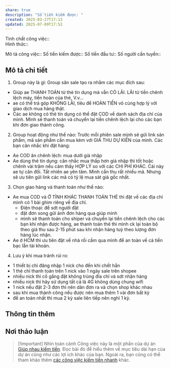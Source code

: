 ```yaml
---
share: true
description: "Số tiền kiếm được: "
created: 2025-03-27T17:13
updated: 2025-07-09T17:52
---
```

Tính chất công việc::  
Hình thức:: 

Mô tả công việc:: 
Số tiền kiếm được:: 
Số tiền đầu tư:: 
Số người cần tuyển:: 

## Mô tả chi tiết
1. Group này là gì: 
    Group săn sale tạo ra nhằm các mục đích sau:
- Giúp ae THANH TOÁN từ thẻ tín dụng mà vẫn CÓ LÃI. LÃI từ tiền chênh lệch máy, tiền hoàn của thẻ, V.v...
- ae có thể trả góp KHÔNG LÃI, tiêu để HOÀN TIỀN vô cùng hợp lý với giao dịch mua hàng thật.
- Các ae không có thẻ tín dụng có thể đặt COD về danh sách địa chỉ của mình. Mình sẽ thanh toán và chuyển lại tiền chênh lệch lại cho các bạn khi đơn giao thành công.

2. Group hoạt động như thế nào: 
     Trước mỗi phiên sale mình sẽ gửi link sản phẩm, mã sản phẩm cần mua kèm với GIÁ THU DỰ KIẾN của mình. Các bạn cân nhắc khi đặt hàng: 
- Ae COD ăn chênh lệch: mua dưới giá nhập
- Ae dùng thẻ tín dụng: cân nhắc mua thấp hơn giá nhập thì tốt hoặc chênh vài trăm nếu cảm thấy HỢP LÝ so với các CHI PHÍ KHÁC. Cái này ae tự cân đối. 
Tất nhiên ae yên tâm. Mình cần thu rất nhiều mã. Nhưng sẽ ưu tiên gửi link các mã có tỷ lệ mua sát giá gốc nhất.

3. Chọn giao hàng và thanh toán như thế nào:
- Ae mua COD và Ở TỈNH KHÁC THANH TOÁN THẺ thì đặt về các địa chỉ mình có 1 bài ghim riêng về địa chỉ.
  + Điện thoại: để sdt người đặt
  + đặt đơn xong gửi ảnh đơn hàng qua giúp mình
  + mình sẽ thanh toán cho shiper và chuyển lại tiền chênh lệch cho các bạn khi nhận được hàng, ae thanh toán thẻ thì mình ck lại toàn bộ theo giá thu sau 2-15 phút sau khi nhận hàng tuỳ theo lượng đơn hàng lúc nhận.
- Ae ở HCM thì ưu tiên đặt về nhà rồi cầm qua mình để an toàn về cả tiền bạc lẫn tài khoản. 

4. Lưu ý khi mua tránh rủi ro:
- 1 thiết bị chỉ đăng nhập 1 nick cho đến khi chết hẳn
- 1 thẻ chỉ thanh toán trên 1 nick vào 1 ngày sale trên shopee
- nhiều nick thì cố gắng đặt không trùng đỉa chỉ và sdt nhận hàng
- nhiều nick thì hãy sử dụng tất cả là 4G không dùng chung wifi
- 1 nick nếu đặt 2-3 đơn thì nên dãn đơn ra và chọn shop khác nhau
- sau khi mua thành công nếu được nên mua thêm 1 vài đơn bất kỳ
- để an toàn nhất thì mua 2 kỳ sale liên tiếp nên nghỉ 1 kỳ. 

## Thông tin thêm
## Nơi thảo luận

> [!important] Nhìn toàn cảnh
> Công việc này là một phần của dự án [Giúp nhau kiếm tiền](../../../../../%F0%9F%93%90D%E1%BB%B1%20%C3%A1n/Gi%C3%BAp%20nhau%20ki%E1%BA%BFm%20ti%E1%BB%81n/index.md). Đọc bài đó để hiểu thêm về mục tiêu dài hạn của dự án cũng như các lợi ích khác của bạn. Ngoài ra, bạn cũng có thể tham khảo thêm [các công việc kiếm tiền nhanh](../index.md) khác.
